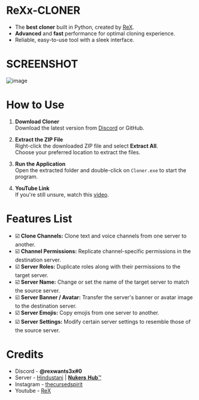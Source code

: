 # ReXx-CLONER
- The **best cloner** built in Python, created by [ReX](https://discordapp.com/users/1237086498076098762/).
- **Advanced** and **fast** performance for optimal cloning experience.
- Reliable, easy-to-use tool with a sleek interface.


# SCREENSHOT
![image](https://github.com/user-attachments/assets/74fe8acd-d220-4c31-825b-3f50468e2c25)


# How to Use

1. **Download Cloner**  
   Download the latest version from [Discord](https://discord.gg/makXEQk2TF) or GitHub.

2. **Extract the ZIP File**  
   Right-click the downloaded ZIP file and select **Extract All**.  
   Choose your preferred location to extract the files.

3. **Run the Application**  
   Open the extracted folder and double-click on `Cloner.exe` to start the program.

4. **YouTube Link**  
   If you're still unsure, watch this [video](https://www.youtube.com/watch?v=6BBc91CMOww&t=1s).


# Features List
- ☑️ **Clone Channels:**
      Clone text and voice channels from one server to another.
- ☑️ **Channel Permissions:** Replicate channel-specific permissions in the destination server.
- ☑️ **Server Roles:** Duplicate roles along with their permissions to the target server.
- ☑️ **Server Name:** Change or set the name of the target server to match the source server.
- ☑️ **Server Banner / Avatar:** Transfer the server's banner or avatar image to the destination server.
- ☑️ **Server Emojis:** Copy emojis from one server to another.
- ☑️ **Server Settings:** Modify certain server settings to resemble those of the source server.

# Credits
- Discord - **@rexwants3x#0**
- Server - [Hindustani](https://discord.gg/hindustani) | [𝐍𝐮𝐤𝐞𝐫𝐬 𝐇𝐮𝐛™](https://discord.gg/makXEQk2TF)
- Instagram - [thecursedspirit](https://www.instagram.com/thecursedspirit)
- Youtube - [ReX](https://www.youtube.com/@ItzRexu)


